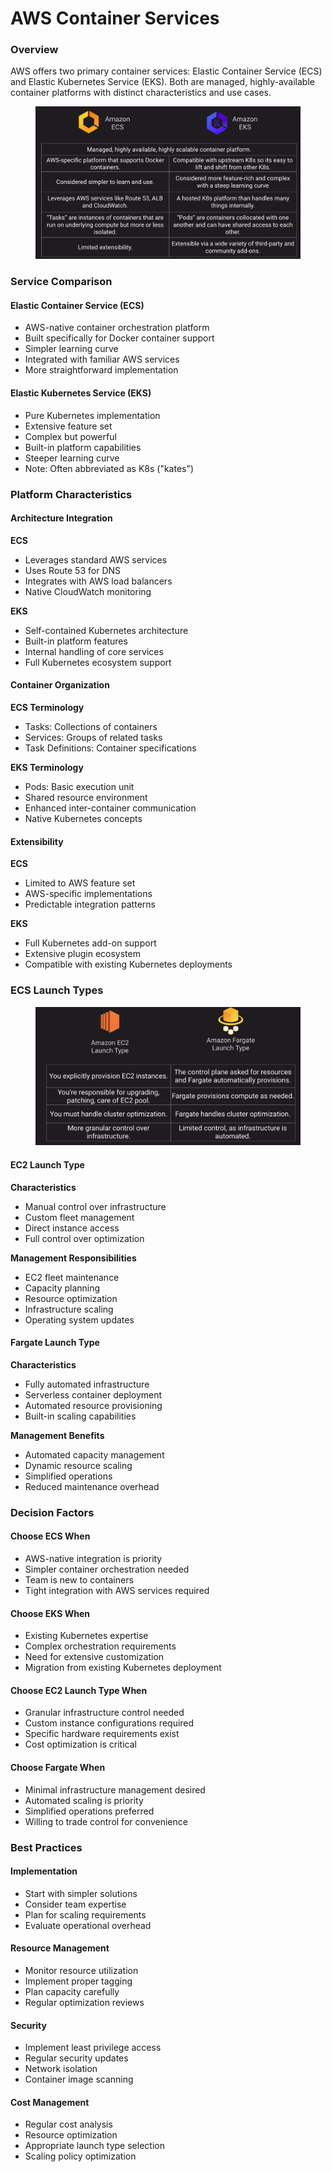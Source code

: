 # AWS Container Services

### Overview

AWS offers two primary container services: Elastic Container Service (ECS) and Elastic Kubernetes Service (EKS). Both are managed, highly-available container platforms with distinct characteristics and use cases.

<figure><img src="../../../../../.gitbook/assets/image (66).png" alt=""><figcaption></figcaption></figure>

### Service Comparison

#### Elastic Container Service (ECS)

* AWS-native container orchestration platform
* Built specifically for Docker container support
* Simpler learning curve
* Integrated with familiar AWS services
* More straightforward implementation

#### Elastic Kubernetes Service (EKS)

* Pure Kubernetes implementation
* Extensive feature set
* Complex but powerful
* Built-in platform capabilities
* Steeper learning curve
* Note: Often abbreviated as K8s ("kates")

### Platform Characteristics

#### Architecture Integration

**ECS**

* Leverages standard AWS services
* Uses Route 53 for DNS
* Integrates with AWS load balancers
* Native CloudWatch monitoring

**EKS**

* Self-contained Kubernetes architecture
* Built-in platform features
* Internal handling of core services
* Full Kubernetes ecosystem support

#### Container Organization

**ECS Terminology**

* Tasks: Collections of containers
* Services: Groups of related tasks
* Task Definitions: Container specifications

**EKS Terminology**

* Pods: Basic execution unit
* Shared resource environment
* Enhanced inter-container communication
* Native Kubernetes concepts

#### Extensibility

**ECS**

* Limited to AWS feature set
* AWS-specific implementations
* Predictable integration patterns

**EKS**

* Full Kubernetes add-on support
* Extensive plugin ecosystem
* Compatible with existing Kubernetes deployments

### ECS Launch Types

<figure><img src="../../../../../.gitbook/assets/image (67).png" alt=""><figcaption></figcaption></figure>

#### EC2 Launch Type

**Characteristics**

* Manual control over infrastructure
* Custom fleet management
* Direct instance access
* Full control over optimization

**Management Responsibilities**

* EC2 fleet maintenance
* Capacity planning
* Resource optimization
* Infrastructure scaling
* Operating system updates

#### Fargate Launch Type

**Characteristics**

* Fully automated infrastructure
* Serverless container deployment
* Automated resource provisioning
* Built-in scaling capabilities

**Management Benefits**

* Automated capacity management
* Dynamic resource scaling
* Simplified operations
* Reduced maintenance overhead

### Decision Factors

#### Choose ECS When

* AWS-native integration is priority
* Simpler container orchestration needed
* Team is new to containers
* Tight integration with AWS services required

#### Choose EKS When

* Existing Kubernetes expertise
* Complex orchestration requirements
* Need for extensive customization
* Migration from existing Kubernetes deployment

#### Choose EC2 Launch Type When

* Granular infrastructure control needed
* Custom instance configurations required
* Specific hardware requirements exist
* Cost optimization is critical

#### Choose Fargate When

* Minimal infrastructure management desired
* Automated scaling is priority
* Simplified operations preferred
* Willing to trade control for convenience

### Best Practices

#### Implementation

* Start with simpler solutions
* Consider team expertise
* Plan for scaling requirements
* Evaluate operational overhead

#### Resource Management

* Monitor resource utilization
* Implement proper tagging
* Plan capacity carefully
* Regular optimization reviews

#### Security

* Implement least privilege access
* Regular security updates
* Network isolation
* Container image scanning

#### Cost Management

* Regular cost analysis
* Resource optimization
* Appropriate launch type selection
* Scaling policy optimization
